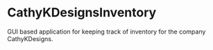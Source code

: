 # CathyKDesignsInventory
GUI based application for keeping track of inventory for the company CathyKDesigns.
